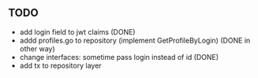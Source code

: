 ## TODO 
- add login field to jwt claims (DONE)
- addd profiles.go to repository (implement GetProfileByLogin) (DONE in other way)
- change interfaces: sometime pass login instead of id (DONE)
- add tx to repository layer